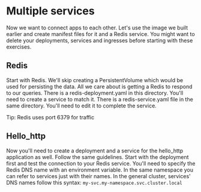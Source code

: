 # Multiple services

Now we want to connect apps to each other. Let's use the image we built earlier and create manifest files for it and a Redis service. You might want to delete your deployments, services and ingresses before starting with these exercises.

## Redis

Start with Redis. We'll skip creating a PersistentVolume which would be used for persisting the data. All we care about is getting a Redis to respond to our queries. There is a redis-deployment.yaml in this directory. You'll need to create a service to match it. There is a redis-service.yaml file in the same directory. You'll need to edit it to complete the service. 

Tip: Redis uses port 6379 for traffic

## Hello_http

Now you'll need to create a deployment and a service for the hello_http application as well. Follow the same guidelines. Start with the deployment first and test the connection to your Redis service. You'll need to specify the Redis DNS name with an environment variable. In the same namespace you can refer to services just with their names. In the general cluster, services' DNS names follow this syntax:
`my-svc.my-namespace.svc.cluster.local`



